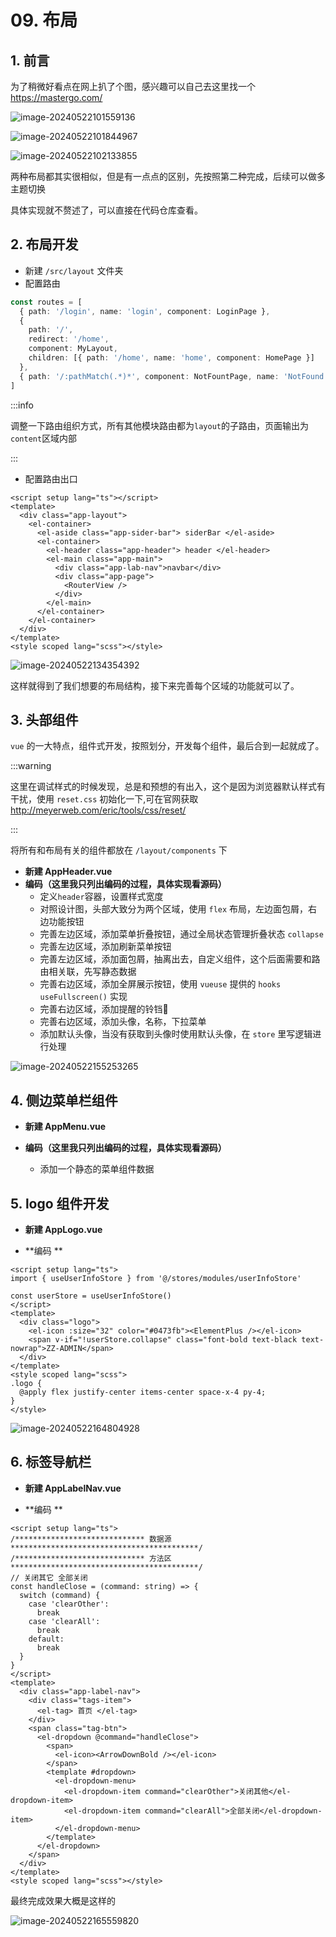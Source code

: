 # 09. 布局

## 1. 前言

为了稍微好看点在网上扒了个图，感兴趣可以自己去这里找一个 https://mastergo.com/

![image-20240522101559136](images/image-20240522101559136.png)

![image-20240522101844967](images/image-20240522101844967.png)

![image-20240522102133855](images/image-20240522102133855.png)



两种布局都其实很相似，但是有一点点的区别，先按照第二种完成，后续可以做多主题切换

具体实现就不赘述了，可以直接在代码仓库查看。

## 2. 布局开发

- 新建 `/src/layout` 文件夹
- 配置路由

```typescript
const routes = [
  { path: '/login', name: 'login', component: LoginPage },
  {
    path: '/',
    redirect: '/home',
    component: MyLayout,
    children: [{ path: '/home', name: 'home', component: HomePage }]
  },
  { path: '/:pathMatch(.*)*', component: NotFountPage, name: 'NotFound' }
]
```

:::info

调整一下路由组织方式，所有其他模块路由都为`layout`的子路由，页面输出为`content`区域内部

:::

- 配置路由出口

```vue
<script setup lang="ts"></script>
<template>
  <div class="app-layout">
    <el-container>
      <el-aside class="app-sider-bar"> siderBar </el-aside>
      <el-container>
        <el-header class="app-header"> header </el-header>
        <el-main class="app-main">
          <div class="app-lab-nav">navbar</div>
          <div class="app-page">
            <RouterView />
          </div>
        </el-main>
      </el-container>
    </el-container>
  </div>
</template>
<style scoped lang="scss"></style>
```

![image-20240522134354392](images/image-20240522134354392.png)

这样就得到了我们想要的布局结构，接下来完善每个区域的功能就可以了。



## 3. 头部组件

`vue` 的一大特点，组件式开发，按照划分，开发每个组件，最后合到一起就成了。

:::warning

这里在调试样式的时候发现，总是和预想的有出入，这个是因为浏览器默认样式有干扰，使用 `reset.css` 初始化一下,可在官网获取 http://meyerweb.com/eric/tools/css/reset/

:::

将所有和布局有关的组件都放在 `/layout/components` 下

- **新建 AppHeader.vue**
- **编码（这里我只列出编码的过程，具体实现看源码）**
  - 定义`header`容器，设置样式宽度
  - 对照设计图，头部大致分为两个区域，使用 `flex` 布局，左边面包屑，右边功能按钮
  - 完善左边区域，添加菜单折叠按钮，通过全局状态管理折叠状态 `collapse`
  - 完善左边区域，添加刷新菜单按钮
  - 完善左边区域，添加面包屑，抽离出去，自定义组件，这个后面需要和路由相关联，先写静态数据
  - 完善右边区域，添加全屏展示按钮，使用 `vueuse` 提供的 `hooks` `useFullscreen()` 实现
  - 完善右边区域，添加提醒的铃铛🔔
  - 完善右边区域，添加头像，名称，下拉菜单
  - 添加默认头像，当没有获取到头像时使用默认头像，在 `store` 里写逻辑进行处理

![image-20240522155253265](images/image-20240522155253265.png)



## 4. 侧边菜单栏组件

- **新建 AppMenu.vue**

- **编码（这里我只列出编码的过程，具体实现看源码）**
  - 添加一个静态的菜单组件数据



## 5. logo 组件开发

- **新建 AppLogo.vue**

- **编码 **

```vue
<script setup lang="ts">
import { useUserInfoStore } from '@/stores/modules/userInfoStore'

const userStore = useUserInfoStore()
</script>
<template>
  <div class="logo">
    <el-icon :size="32" color="#0473fb"><ElementPlus /></el-icon>
    <span v-if="!userStore.collapse" class="font-bold text-black text-nowrap">ZZ-ADMIN</span>
  </div>
</template>
<style scoped lang="scss">
.logo {
  @apply flex justify-center items-center space-x-4 py-4;
}
</style>

```



![image-20240522164804928](images/image-20240522164804928.png)



## 6. 标签导航栏

- **新建 AppLabelNav.vue**

- **编码 **

```vue
<script setup lang="ts">
/***************************** 数据源 ******************************************/
/***************************** 方法区 ******************************************/
// 关闭其它 全部关闭
const handleClose = (command: string) => {
  switch (command) {
    case 'clearOther':
      break
    case 'clearAll':
      break
    default:
      break
  }
}
</script>
<template>
  <div class="app-label-nav">
    <div class="tags-item">
      <el-tag> 首页 </el-tag>
    </div>
    <span class="tag-btn">
      <el-dropdown @command="handleClose">
        <span>
          <el-icon><ArrowDownBold /></el-icon>
        </span>
        <template #dropdown>
          <el-dropdown-menu>
            <el-dropdown-item command="clearOther">关闭其他</el-dropdown-item>
            <el-dropdown-item command="clearAll">全部关闭</el-dropdown-item>
          </el-dropdown-menu>
        </template>
      </el-dropdown>
    </span>
  </div>
</template>
<style scoped lang="scss"></style>

```

最终完成效果大概是这样的

![image-20240522165559820](images/image-20240522165559820.png)
